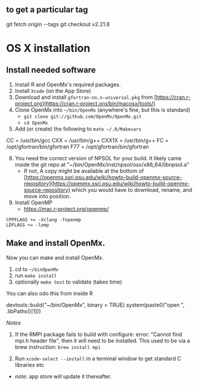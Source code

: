 ## to get a particular tag

>
git fetch origin --tags
git checkout v2.21.8

# OS X installation

## Install needed software
1. Install R and OpenMx's required packages.
2. Install `Xcode` (on the App Store)
4. Download and install `gfortran-nn.n-universal.pkg` from [https://cran.r-project.org](https://cran.r-project.org/bin/macosx/tools/)
5. Clone OpenMx into `~/bin/OpenMx` (anywhere's fine, but this is standard)
	* `git clone git://github.com/OpenMx/OpenMx.git`
	* `cd OpenMx`
6. Add (or create) the following to `mate ~/.R/Makevars`
>
CC    = /usr/bin/gcc
CXX   = /usr/bin/g++
CXX1X = /usr/bin/g++
FC    = /opt/gfortran/bin/gfortran
F77   = /opt/gfortran/bin/gfortran

8. You need the correct version of NPSOL for your build. It likely came inside the git repo at "~/bin/OpenMx/inst/npsol/osx/x86_64/libnpsol.a"
	* If not, A copy might be available at the bottom of [https://openmx.ssri.psu.edu/wiki/howto-build-openmx-source-repository](https://openmx.ssri.psu.edu/wiki/howto-build-openmx-source-repository) which you would have to download, rename, and move into position.
9. Install OpenMP
	* https://mac.r-project.org/openmp/

```
CPPFLAGS += -Xclang -fopenmp
LDFLAGS += -lomp
```

## Make and install OpenMx.
Now you can make and install OpenMx.

1. cd to `~/binOpenMx`
2. run `make install`
3. optionally `make test` to validate (takes time)

You can also odo this from inside R
> 
devtools::build("~/bin/OpenMx", binary = TRUE)
system(paste0("open ", .libPaths()[1]))

*Notes*
1. If the RMPI package fails to build with configure: error: "Cannot find mpi.h header file", then it will need to be installed. This used to be via a brew instruction: `brew install mpi`

2. Run `xcode-select --install` in a terminal window to get standard C libraries etc
  * *note*: app store will update it thereafter.

